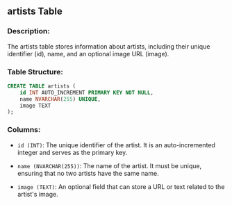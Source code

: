## artists Table

### Description:
The artists table stores information about artists, including their unique identifier (id), name, and an optional image URL (image).

### Table Structure:
```sql
CREATE TABLE artists (
    id INT AUTO_INCREMENT PRIMARY KEY NOT NULL,
    name NVARCHAR(255) UNIQUE,
    image TEXT
);
```

### Columns:
- `id (INT)`: The unique identifier of the artist. It is an auto-incremented integer and serves as the primary key.

- `name (NVARCHAR(255))`: The name of the artist. It must be unique, ensuring that no two artists have the same name.

- `image (TEXT)`: An optional field that can store a URL or text related to the artist's image.